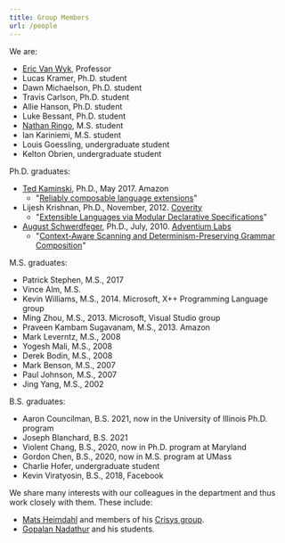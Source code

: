 ```yaml
---
title: Group Members
url: /people
---
```


We are:

* [Eric Van Wyk](http://www-users.cs.umn.edu/~evw/), Professor
* Lucas Kramer, Ph.D. student
* Dawn Michaelson, Ph.D. student
* Travis Carlson, Ph.D. student
* Allie Hanson, Ph.D. student
* Luke Bessant, Ph.D. student
* [Nathan Ringo](https://remexre.xyz/), M.S. student
* Ian Kariniemi, M.S. student
* Louis Goessling, undergraduate student
* Kelton Obrien, undergraduate student

Ph.D. graduates:

* [Ted Kaminski](http://www-users.cs.umn.edu/~tedinski/), Ph.D.,
  May 2017. Amazon
  * "[Reliably composable language extensions](https://www-users.cs.umn.edu/~kami0054/papers/kaminski-phd.pdf)"
* Lijesh Krishnan, Ph.D., November, 2012. [Coverity](http://www.coverity.com/)
  * "[Extensible Languages via Modular Declarative Specifications](http://melt.cs.umn.edu/pubs/krishnan2012PhD/krishnan2012PhD.pdf)"
* [August Schwerdfeger](http://www.adventiumlabs.com/about-us/staff/technical-staff/august-schwerdfeger-phd), Ph.D., July, 2010. [Adventium Labs](http://www.adventiumlabs.com/)
  * "[Context-Aware Scanning and Determinism-Preserving Grammar Composition](http://melt.cs.umn.edu/pubs/schwerdfeger2010phd.pdf)"

M.S. graduates:

* Patrick Stephen, M.S., 2017
* Vince Alm, M.S.
* Kevin Williams, M.S., 2014. Microsoft, X++ Programming Language group
* Ming Zhou, M.S., 2013. Microsoft, Visual Studio group
* Praveen Kambam Sugavanam, M.S., 2013. Amazon
* Mark Leverntz, M.S., 2008
* Yogesh Mali, M.S., 2008
* Derek Bodin, M.S., 2008
* Mark Benson, M.S., 2007
* Paul Johnson, M.S., 2007
* Jing Yang, M.S., 2002

B.S. graduates:
* Aaron Councilman, B.S. 2021, now in the University of Illinois Ph.D. program
* Joseph Blanchard, B.S. 2021
* Violent Chang, B.S., 2020, now in Ph.D. program at Maryland
* Gordon Chen, B.S., 2020, now in M.S. program at UMass
* Charlie Hofer, undergraduate student
* Kevin Viratyosin, B.S., 2018, Facebook


We share many interests with our colleagues in the department and thus work closely with them.
These include:

* [Mats Heimdahl](http://www.umsec.umn.edu/directory/mats-heimdahl/) and members of his [Crisys group](http://crisys.cs.umn.edu/).
* [Gopalan Nadathur](http://www-users.cs.umn.edu/~gopalan/) and his students.

